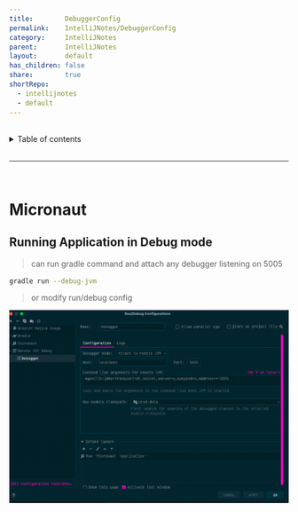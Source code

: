 ```yaml
---
title:        DebuggerConfig
permalink:    IntelliJNotes/DebuggerConfig
category:     IntelliJNotes
parent:       IntelliJNotes
layout:       default
has_children: false
share:        true
shortRepo:
  - intellijnotes
  - default    
---
```



<br/>    

<details markdown="block">    
<summary>    
Table of contents    
</summary>    
{: .text-delta }    
1. TOC    
{:toc}    
</details>    

<br/>    

***    

<br/>    

# Micronaut

## Running Application in Debug mode

> can run gradle command and attach any debugger listening on 5005

```bash    
gradle run --debug-jvm    
```    

> or modify run/debug config

![debuggerConfig.png](assets%2Fimages%2FdebuggerConfig.png)